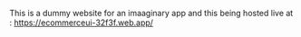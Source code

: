 This is a dummy website for an imaaginary app and this being hosted live at : https://ecommerceui-32f3f.web.app/
